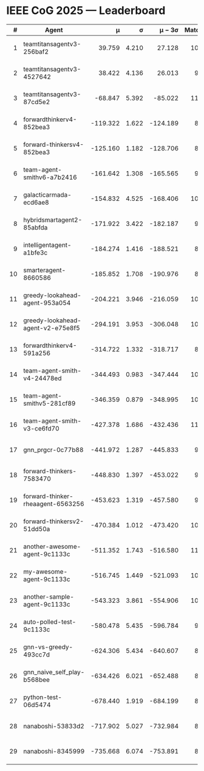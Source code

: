# IEEE CoG 2025 — Leaderboard

| # | Agent | μ | σ | μ − 3σ | Matches | Updated |
|---:|---|---:|---:|---:|---:|---|
| 1 | teamtitansagentv3-256baf2 | 39.759 | 4.210 | 27.128 | 10500 | 2025-08-21 01:20 |
| 2 | teamtitansagentv3-4527642 | 38.422 | 4.136 | 26.013 | 9774 | 2025-08-21 01:20 |
| 3 | teamtitansagentv3-87cd5e2 | -68.847 | 5.392 | -85.022 | 11026 | 2025-08-21 01:20 |
| 4 | forwardthinkerv4-852bea3 | -119.322 | 1.622 | -124.189 | 8123 | 2025-08-21 01:20 |
| 5 | forward-thinkersv4-852bea3 | -125.160 | 1.182 | -128.706 | 8320 | 2025-08-21 01:20 |
| 6 | team-agent-smithv6-a7b2416 | -161.642 | 1.308 | -165.565 | 9760 | 2025-08-21 01:20 |
| 7 | galacticarmada-ecd6ae8 | -154.832 | 4.525 | -168.406 | 10140 | 2025-08-21 01:20 |
| 8 | hybridsmartagent2-85abfda | -171.922 | 3.422 | -182.187 | 9239 | 2025-08-21 01:20 |
| 9 | intelligentagent-a1bfe3c | -184.274 | 1.416 | -188.521 | 8594 | 2025-08-21 01:20 |
| 10 | smarteragent-8660586 | -185.852 | 1.708 | -190.976 | 8998 | 2025-08-21 01:20 |
| 11 | greedy-lookahead-agent-953a054 | -204.221 | 3.946 | -216.059 | 10050 | 2025-08-21 01:20 |
| 12 | greedy-lookahead-agent-v2-e75e8f5 | -294.191 | 3.953 | -306.048 | 10210 | 2025-08-21 01:20 |
| 13 | forwardthinkerv4-591a256 | -314.722 | 1.332 | -318.717 | 8760 | 2025-08-21 01:20 |
| 14 | team-agent-smith-v4-24478ed | -344.493 | 0.983 | -347.444 | 10822 | 2025-08-21 01:20 |
| 15 | team-agent-smithv5-281cf89 | -346.359 | 0.879 | -348.995 | 10720 | 2025-08-21 01:20 |
| 16 | team-agent-smith-v3-ce6fd70 | -427.378 | 1.686 | -432.436 | 11302 | 2025-08-21 01:20 |
| 17 | gnn_prgcr-0c77b88 | -441.972 | 1.287 | -445.833 | 9290 | 2025-08-21 01:20 |
| 18 | forward-thinkers-7583470 | -448.830 | 1.397 | -453.022 | 9620 | 2025-08-21 01:20 |
| 19 | forward-thinker-rheaagent-6563256 | -453.623 | 1.319 | -457.580 | 9902 | 2025-08-21 01:20 |
| 20 | forward-thinkersv2-51dd50a | -470.384 | 1.012 | -473.420 | 10462 | 2025-08-21 01:20 |
| 21 | another-awesome-agent-9c1133c | -511.352 | 1.743 | -516.580 | 11000 | 2025-08-21 01:20 |
| 22 | my-awesome-agent-9c1133c | -516.745 | 1.449 | -521.093 | 10540 | 2025-08-21 01:20 |
| 23 | another-sample-agent-9c1133c | -543.323 | 3.861 | -554.906 | 10240 | 2025-08-21 01:20 |
| 24 | auto-polled-test-9c1133c | -580.478 | 5.435 | -596.784 | 9800 | 2025-08-21 01:20 |
| 25 | gnn-vs-greedy-493cc7d | -624.306 | 5.434 | -640.607 | 8220 | 2025-08-21 01:20 |
| 26 | gnn_naive_self_play-b568bee | -634.426 | 6.021 | -652.488 | 8540 | 2025-08-21 01:20 |
| 27 | python-test-06d5474 | -678.440 | 1.919 | -684.199 | 8450 | 2025-08-21 01:20 |
| 28 | nanaboshi-53833d2 | -717.902 | 5.027 | -732.984 | 8070 | 2025-08-21 01:20 |
| 29 | nanaboshi-8345999 | -735.668 | 6.074 | -753.891 | 8650 | 2025-08-21 01:20 |
